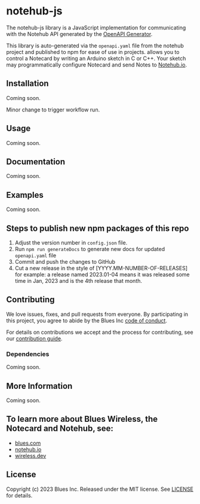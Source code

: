 # notehub-js

The notehub-js library is a JavaScript implementation for communicating with the Notehub API
generated by the [OpenAPI Generator](https://openapi-generator.tech).

This library is auto-generated via the `openapi.yaml` file from the notehub project and published
to npm for ease of use in projects.
allows you to control a Notecard by writing an Arduino sketch in C
or C++. Your sketch may programmatically configure Notecard and send Notes to
[Notehub.io][notehub].

## Installation

Coming soon.

Minor change to trigger workflow run.

## Usage

Coming soon.

## Documentation

Coming soon.

## Examples

Coming soon.

## Steps to publish new npm packages of this repo

1. Adjust the version number in `config.json` file.
2. Run `npm run generateDocs` to generate new docs for updated `openapi.yaml` file
3. Commit and push the changes to GitHub
4. Cut a new release in the style of [YYYY.MM-NUMBER-OF-RELEASES] for example: a release named 2023.01-04 means it was released some time in Jan, 2023 and is the 4th release that month.

## Contributing

We love issues, fixes, and pull requests from everyone. By participating in this project, you agree to abide by
the Blues Inc [code of conduct].

For details on contributions we accept and the process for contributing, see our
[contribution guide](CONTRIBUTING.md).

### Dependencies

Coming soon.

## More Information

Coming soon.

## To learn more about Blues Wireless, the Notecard and Notehub, see:

* [blues.com](https://blues.io)
* [notehub.io][Notehub]
* [wireless.dev](https://wireless.dev)

## License

Copyright (c) 2023 Blues Inc. Released under the MIT license. See
[LICENSE](LICENSE) for details.

[blues]: https://blues.com
[code of conduct]: https://blues.github.io/opensource/code-of-conduct
[Notehub]: https://notehub.io